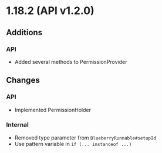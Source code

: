 # 1.18.2 (API v1.2.0)

## Additions

### API
- Added several methods to PermissionProvider

## Changes

### API
- Implemented PermissionHolder

### Internal
- Removed type parameter from `BlueberryRunnable#setupId`
- Use pattern variable in `if (... instanceof ...)`
